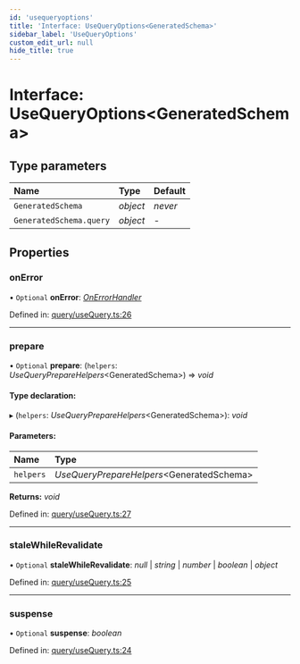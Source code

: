 ```yaml
---
id: 'usequeryoptions'
title: 'Interface: UseQueryOptions<GeneratedSchema>'
sidebar_label: 'UseQueryOptions'
custom_edit_url: null
hide_title: true
---
```


# Interface: UseQueryOptions<GeneratedSchema\>

## Type parameters

| Name                    | Type     | Default |
| :---------------------- | :------- | :------ |
| `GeneratedSchema`       | _object_ | _never_ |
| `GeneratedSchema.query` | _object_ | -       |

## Properties

### onError

• `Optional` **onError**: [_OnErrorHandler_](../modules.md#onerrorhandler)

Defined in: [query/useQuery.ts:26](https://github.com/gqless/gqless/blob/master/packages/react/src/query/useQuery.ts#L26)

---

### prepare

• `Optional` **prepare**: (`helpers`: _UseQueryPrepareHelpers_<GeneratedSchema\>) => _void_

#### Type declaration:

▸ (`helpers`: _UseQueryPrepareHelpers_<GeneratedSchema\>): _void_

#### Parameters:

| Name      | Type                                       |
| :-------- | :----------------------------------------- |
| `helpers` | _UseQueryPrepareHelpers_<GeneratedSchema\> |

**Returns:** _void_

Defined in: [query/useQuery.ts:27](https://github.com/gqless/gqless/blob/master/packages/react/src/query/useQuery.ts#L27)

---

### staleWhileRevalidate

• `Optional` **staleWhileRevalidate**: _null_ \| _string_ \| _number_ \| _boolean_ \| _object_

Defined in: [query/useQuery.ts:25](https://github.com/gqless/gqless/blob/master/packages/react/src/query/useQuery.ts#L25)

---

### suspense

• `Optional` **suspense**: _boolean_

Defined in: [query/useQuery.ts:24](https://github.com/gqless/gqless/blob/master/packages/react/src/query/useQuery.ts#L24)
